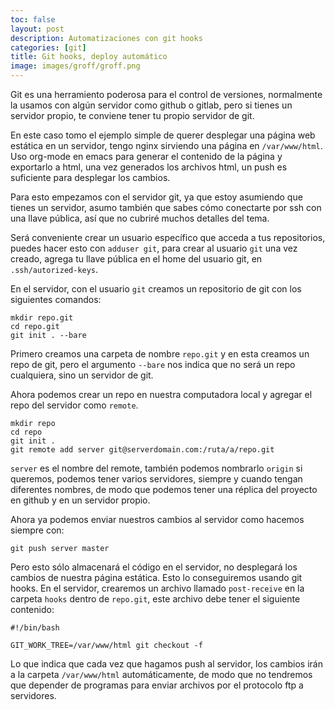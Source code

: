 ```yaml
---
toc: false
layout: post
description: Automatizaciones con git hooks
categories: [git]
title: Git hooks, deploy automático
image: images/groff/groff.png
---
```

Git es una herramiento poderosa para el control de versiones, 
normalmente la usamos con algún servidor como github o gitlab, 
pero si tienes un servidor propio, te conviene tener tu propio servidor de git.

En este caso tomo el ejemplo simple de querer desplegar una página web estática en un servidor,
tengo nginx sirviendo una página en `/var/www/html`.
Uso org-mode en emacs para generar el contenido de la página y exportarlo a html,
una vez generados los archivos html, un push es suficiente para desplegar los cambios.

Para esto empezamos con el servidor git, ya que estoy asumiendo que tienes un servidor,
asumo también que sabes cómo conectarte por ssh con una llave pública,
así que no cubriré muchos detalles del tema.

Será conveniente crear un usuario específico que acceda a tus repositorios,
puedes hacer esto con `adduser git`, para crear al usuario `git`
una vez creado, agrega tu llave pública en el home del usuario git,
en `.ssh/autorized-keys`.

En el servidor, con el usuario `git` creamos un repositorio de git con los siguientes comandos:

```
mkdir repo.git
cd repo.git
git init . --bare
```

Primero creamos una carpeta de nombre `repo.git` y en esta creamos un repo de git,
pero el argumento `--bare` nos indica que no será un repo cualquiera, sino un servidor de git.

Ahora podemos crear un repo en nuestra computadora local y agregar el repo del servidor como `remote`.

```
mkdir repo
cd repo
git init .
git remote add server git@serverdomain.com:/ruta/a/repo.git
```

`server` es el nombre del remote, también podemos nombrarlo `origin` si queremos,
podemos tener varios servidores, siempre y cuando tengan diferentes nombres,
de modo que podemos tener una réplica del proyecto en github y en un servidor propio.

Ahora ya podemos enviar nuestros cambios al servidor como hacemos siempre con:

```
git push server master
```

Pero esto sólo almacenará el código en el servidor, no desplegará los cambios de nuestra página estática.
Esto lo conseguiremos usando git hooks. En el servidor, 
crearemos un archivo llamado `post-receive` en la carpeta `hooks` dentro de `repo.git`,
este archivo debe tener el siguiente contenido:

```
#!/bin/bash

GIT_WORK_TREE=/var/www/html git checkout -f
```
Lo que indica que cada vez que hagamos push al servidor, 
los cambios irán a la carpeta `/var/www/html` automáticamente,
de modo que no tendremos que depender de programas para enviar archivos por el protocolo ftp a servidores.
